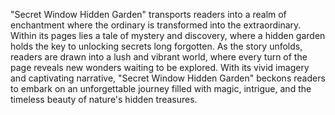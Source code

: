 "Secret Window Hidden Garden" transports readers into a realm of enchantment where the ordinary is transformed into the extraordinary. Within its pages lies a tale of mystery and discovery, where a hidden garden holds the key to unlocking secrets long forgotten. As the story unfolds, readers are drawn into a lush and vibrant world, where every turn of the page reveals new wonders waiting to be explored. With its vivid imagery and captivating narrative, "Secret Window Hidden Garden" beckons readers to embark on an unforgettable journey filled with magic, intrigue, and the timeless beauty of nature's hidden treasures.
